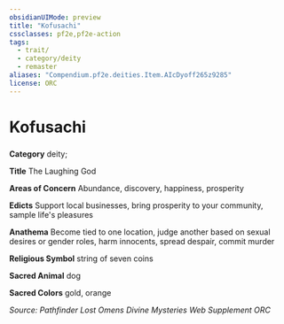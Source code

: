 ```yaml
---
obsidianUIMode: preview
title: "Kofusachi"
cssclasses: pf2e,pf2e-action
tags:
  - trait/
  - category/deity
  - remaster
aliases: "Compendium.pf2e.deities.Item.AIcDyoff265z9285"
license: ORC
---
```

# Kofusachi

### 

**Category** deity; 




**Title** The Laughing God

**Areas of Concern** Abundance, discovery, happiness, prosperity

**Edicts** Support local businesses, bring prosperity to your community, sample life's pleasures

**Anathema** Become tied to one location, judge another based on sexual desires or gender roles, harm innocents, spread despair, commit murder

**Religious Symbol** string of seven coins

**Sacred Animal** dog

**Sacred Colors** gold, orange

*Source: Pathfinder Lost Omens Divine Mysteries Web Supplement*
*ORC*